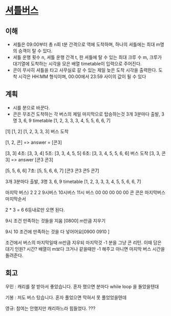 # [셔틀버스](https://programmers.co.kr/learn/courses/30/lessons/17678)

## 이해

- 셔틀은 09:00부터 총 n회 t분 간격으로 역에 도착하며, 하나의 셔틀에는 최대 m명의 승객이 탈 수 있다.
- 셔틀 운행 횟수 n, 셔틀 운행 간격 t, 한 셔틀에 탈 수 있는 최대 크루 수 m, 크루가 대기열에 도착하는 시각을 모은 배열 timetable이 입력으로 주어진다.
- 콘이 무사히 셔틀을 타고 사무실로 갈 수 있는 제일 늦은 도착 시각을 출력한다. 도착 시각은 HH:MM 형식이며, 00:00에서 23:59 사이의 값이 될 수 있다

## 계획

- 시를 분으로 바꾼다.
- 콘은 무조건 도착하는 각 버스의 제일 마지막으로 탑승하는것
3개 3분마다 출발, 3명 3, 6, 9
timetable [1, 2, 3, 3, 3, 4, 5, 5, 6, 6, 7]

[1]
[1, 2]
[1, 2, 3, 3, 3] 버스 도착

[1, 2, 콘] => answer = [콘3]

[3, 3]
4초: [3, 3, 4]
5초: [3, 3, 4, 5, 5]
6초: [3, 3, 4, 5, 5, 6, 6] 버스 도착
[3, 3, 콘3] => answer [콘3 콘3]

[5, 5, 6, 6]
7초: [5, 5, 6, 6, 7] [콘3 콘3 콘5 콘7]





3개 3분마다 출발, 3명 3, 6, 9
timetable [1, 2, 3, 3, 3, 4, 5, 5, 6, 6, 7]

마지막 버스)
2          2        2
9시버스 10시버스  11시 버스 
00 00   00 00    00 콘
콘은 마지막버스 마지막순서

2 * 3 = 6 6등내로만 오면 된다.

9시  조건 만족하는 것들을 지움 [0800] m만큼 지우기 

9시 10 조건에 만족하는 것을 다 넣어어요[0900 0910 ]

조건에서 버스의 마지막일때 m만큼 지우되 마지막것 -1 분을 그냥 콘 리턴.
이때 담은 대기 인원? 시간? 배열이 m보다 크거나 같을때만 -1 해주고 아니면 마지막 버스 시간을 돌려준다.
        

## 회고

우민 : 캐리를 잘 받아서 좋았습니다. 혼자 했으면 분마다 while loop 을 돌았을텐대

기봉 : 저도 버스 탔습니다. 혼자 풀었으면 막혀서 못 풀었었을텐데

영규: 참여는 안했지만 캐리하느라 힘들었다. ???